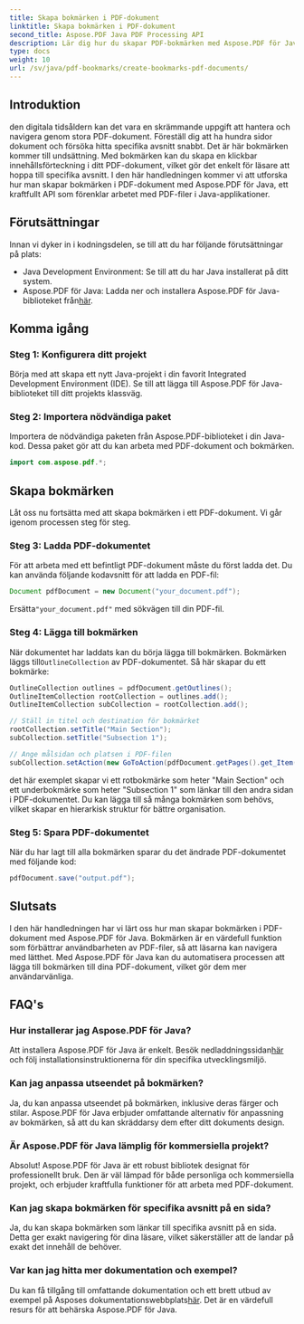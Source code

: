 ```yaml
---
title: Skapa bokmärken i PDF-dokument
linktitle: Skapa bokmärken i PDF-dokument
second_title: Aspose.PDF Java PDF Processing API
description: Lär dig hur du skapar PDF-bokmärken med Aspose.PDF för Java. Förbättra dokumentnavigering och användarupplevelse. Steg-för-steg guide med källkod.
type: docs
weight: 10
url: /sv/java/pdf-bookmarks/create-bookmarks-pdf-documents/
---
```


## Introduktion

den digitala tidsåldern kan det vara en skrämmande uppgift att hantera och navigera genom stora PDF-dokument. Föreställ dig att ha hundra sidor dokument och försöka hitta specifika avsnitt snabbt. Det är här bokmärken kommer till undsättning. Med bokmärken kan du skapa en klickbar innehållsförteckning i ditt PDF-dokument, vilket gör det enkelt för läsare att hoppa till specifika avsnitt. I den här handledningen kommer vi att utforska hur man skapar bokmärken i PDF-dokument med Aspose.PDF för Java, ett kraftfullt API som förenklar arbetet med PDF-filer i Java-applikationer.

## Förutsättningar

Innan vi dyker in i kodningsdelen, se till att du har följande förutsättningar på plats:

- Java Development Environment: Se till att du har Java installerat på ditt system.
-  Aspose.PDF för Java: Ladda ner och installera Aspose.PDF för Java-biblioteket från[här](https://releases.aspose.com/pdf/java/).

## Komma igång

### Steg 1: Konfigurera ditt projekt

Börja med att skapa ett nytt Java-projekt i din favorit Integrated Development Environment (IDE). Se till att lägga till Aspose.PDF för Java-biblioteket till ditt projekts klassväg.

### Steg 2: Importera nödvändiga paket

Importera de nödvändiga paketen från Aspose.PDF-biblioteket i din Java-kod. Dessa paket gör att du kan arbeta med PDF-dokument och bokmärken.

```java
import com.aspose.pdf.*;
```

## Skapa bokmärken

Låt oss nu fortsätta med att skapa bokmärken i ett PDF-dokument. Vi går igenom processen steg för steg.

### Steg 3: Ladda PDF-dokumentet

För att arbeta med ett befintligt PDF-dokument måste du först ladda det. Du kan använda följande kodavsnitt för att ladda en PDF-fil:

```java
Document pdfDocument = new Document("your_document.pdf");
```

 Ersätta`"your_document.pdf"` med sökvägen till din PDF-fil.

### Steg 4: Lägga till bokmärken

 När dokumentet har laddats kan du börja lägga till bokmärken. Bokmärken läggs till`OutlineCollection` av PDF-dokumentet. Så här skapar du ett bokmärke:

```java
OutlineCollection outlines = pdfDocument.getOutlines();
OutlineItemCollection rootCollection = outlines.add();
OutlineItemCollection subCollection = rootCollection.add();

// Ställ in titel och destination för bokmärket
rootCollection.setTitle("Main Section");
subCollection.setTitle("Subsection 1");

// Ange målsidan och platsen i PDF-filen
subCollection.setAction(new GoToAction(pdfDocument.getPages().get_Item(1)));
```

det här exemplet skapar vi ett rotbokmärke som heter "Main Section" och ett underbokmärke som heter "Subsection 1" som länkar till den andra sidan i PDF-dokumentet. Du kan lägga till så många bokmärken som behövs, vilket skapar en hierarkisk struktur för bättre organisation.

### Steg 5: Spara PDF-dokumentet

När du har lagt till alla bokmärken sparar du det ändrade PDF-dokumentet med följande kod:

```java
pdfDocument.save("output.pdf");
```

## Slutsats

I den här handledningen har vi lärt oss hur man skapar bokmärken i PDF-dokument med Aspose.PDF för Java. Bokmärken är en värdefull funktion som förbättrar användbarheten av PDF-filer, så att läsarna kan navigera med lätthet. Med Aspose.PDF för Java kan du automatisera processen att lägga till bokmärken till dina PDF-dokument, vilket gör dem mer användarvänliga.

## FAQ's

### Hur installerar jag Aspose.PDF för Java?

 Att installera Aspose.PDF för Java är enkelt. Besök nedladdningssidan[här](https://releases.aspose.com/pdf/java/) och följ installationsinstruktionerna för din specifika utvecklingsmiljö.

### Kan jag anpassa utseendet på bokmärken?

Ja, du kan anpassa utseendet på bokmärken, inklusive deras färger och stilar. Aspose.PDF för Java erbjuder omfattande alternativ för anpassning av bokmärken, så att du kan skräddarsy dem efter ditt dokuments design.

### Är Aspose.PDF för Java lämplig för kommersiella projekt?

Absolut! Aspose.PDF för Java är ett robust bibliotek designat för professionellt bruk. Den är väl lämpad för både personliga och kommersiella projekt, och erbjuder kraftfulla funktioner för att arbeta med PDF-dokument.

### Kan jag skapa bokmärken för specifika avsnitt på en sida?

Ja, du kan skapa bokmärken som länkar till specifika avsnitt på en sida. Detta ger exakt navigering för dina läsare, vilket säkerställer att de landar på exakt det innehåll de behöver.

### Var kan jag hitta mer dokumentation och exempel?

 Du kan få tillgång till omfattande dokumentation och ett brett utbud av exempel på Asposes dokumentationswebbplats[här](https://reference.aspose.com/pdf/java/). Det är en värdefull resurs för att behärska Aspose.PDF för Java.